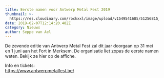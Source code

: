 ```yaml
---
title: Eerste namen voor Antwerp Metal Fest 2019
thumbnail: >-
  https://res.cloudinary.com/rockxxl/image/upload/v1549541685/51256815_2182928295080212_1241876805657296896_n.jpg
date: 2019-02-07T12:14:20.482Z
category: Nieuws
author: Seppe van Ael
---
```

De zevende editie van Antwerp Metal Fest zal dit jaar doorgaan op 31 mei en 1 juni aan het Fort in Merksem. De organisatie liet zopas de eerste namen weten. Bekijk ze hier op de affiche.

Info en tickets:\
<https://www.antwerpmetalfest.be/>
